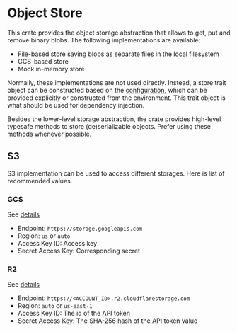 # Object Store

This crate provides the object storage abstraction that allows to get, put and remove binary blobs. The following
implementations are available:

- File-based store saving blobs as separate files in the local filesystem
- GCS-based store
- Mock in-memory store

Normally, these implementations are not used directly. Instead, a store trait object can be constructed based on the
[configuration], which can be provided explicitly or constructed from the environment. This trait object is what should
be used for dependency injection.

Besides the lower-level storage abstraction, the crate provides high-level typesafe methods to store (de)serializable
objects. Prefer using these methods whenever possible.

[configuration]: ../config

## S3

S3 implementation can be used to access different storages. Here is list of recommended values.

### GCS

See [details](https://cloud.google.com/storage/docs/authentication/managing-hmackeys)

- Endpoint: `https://storage.googleapis.com`
- Region: `us` or `auto`
- Access Key ID: Access key
- Secret Access Key: Corresponding secret

### R2

See [details](https://developers.cloudflare.com/r2/api/s3/tokens/)

- Endpoint: `https://<ACCOUNT_ID>.r2.cloudflarestorage.com`
- Region: `auto` or `us-east-1`
- Access Key ID: The id of the API token
- Secret Access Key: The SHA-256 hash of the API token value
